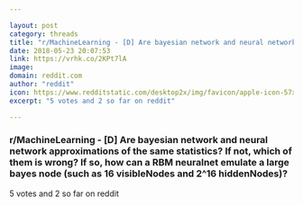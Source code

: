 ```yaml
---

layout: post
category: threads
title: "r/MachineLearning - [D] Are bayesian network and neural network approximations of the same statistics? If not, which of them is wrong? If so, how can a RBM neuralnet emulate a large bayes node (such as 16 visibleNodes and 2^16 hiddenNodes)?"
date: 2018-05-23 20:07:53
link: https://vrhk.co/2KPt7lA
image: 
domain: reddit.com
author: "reddit"
icon: https://www.redditstatic.com/desktop2x/img/favicon/apple-icon-57x57.png
excerpt: "5 votes and 2 so far on reddit"

---
```


### r/MachineLearning - [D] Are bayesian network and neural network approximations of the same statistics? If not, which of them is wrong? If so, how can a RBM neuralnet emulate a large bayes node (such as 16 visibleNodes and 2^16 hiddenNodes)?

5 votes and 2 so far on reddit